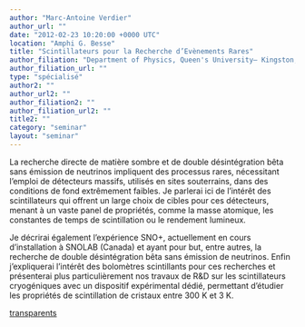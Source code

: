 ```yaml
---
author: "Marc-Antoine Verdier"
author_url: ""
date: "2012-02-23 10:20:00 +0000 UTC"
location: "Amphi G. Besse"
title: "Scintillateurs pour la Recherche d’Evènements Rares"
author_filiation: "Department of Physics, Queen's University– Kingston, Ontario"
author_filiation_url: ""
type: "spécialisé"
author2: ""
author_url2: ""
author_filiation2: ""
author_filiation_url2: ""
title2: ""
category: "seminar" 
layout: "seminar"
---
```

La recherche directe de matière sombre et de double désintégration bêta sans émission de neutrinos impliquent des processus rares, nécessitant l’emploi de détecteurs massifs, utilisés en sites souterrains, dans des conditions de fond extrêmement faibles. Je parlerai ici de l’intérêt des scintillateurs qui offrent un large choix de cibles pour ces détecteurs, menant à un vaste panel de propriétés, comme la masse atomique, les constantes de temps de scintillation ou le rendement lumineux.

Je décrirai également l’expérience SNO+, actuellement en cours d’installation à SNOLAB (Canada) et ayant pour but, entre autres, la recherche de double désintégration bêta sans émission de neutrinos. Enfin j’expliquerai l’intérêt des bolomètres scintillants pour ces recherches et présenterai plus particulièrement nos travaux de R&amp;D sur les scintillateurs cryogéniques avec un dispositif expérimental dédié, permettant d’étudier les propriétés de scintillation de cristaux entre 300 K et 3 K.

[transparents](images/Communication/seminaires/MarcAntoineVerdier.pdf)
